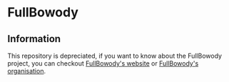 # FullBowody

## Information
This repository is depreciated, if you want to know about the FullBowody project,
you can checkout [FullBowody's website](https://fullbowody.projects.furwaz.fr) or [FullBowody's organisation](https://github.com/FullBowody).
